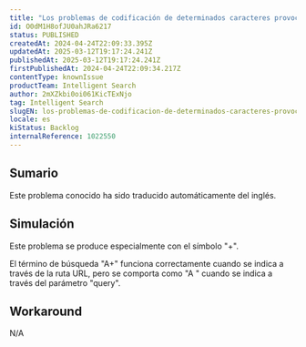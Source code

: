 ```yaml
---
title: "Los problemas de codificación de determinados caracteres provocan una búsqueda inesperada de productos."
id: O0dM1H8ofJU0ahJRa6217
status: PUBLISHED
createdAt: 2024-04-24T22:09:33.395Z
updatedAt: 2025-03-12T19:17:24.241Z
publishedAt: 2025-03-12T19:17:24.241Z
firstPublishedAt: 2024-04-24T22:09:34.217Z
contentType: knownIssue
productTeam: Intelligent Search
author: 2mXZkbi0oi061KicTExNjo
tag: Intelligent Search
slugEN: los-problemas-de-codificacion-de-determinados-caracteres-provocan-una-busqueda-inesperada-de-productos
locale: es
kiStatus: Backlog
internalReference: 1022550
---
```


## Sumario

<div class="alert alert-info">
  <p>Este problema conocido ha sido traducido automáticamente del inglés.</p>
</div>



## Simulación


Este problema se produce especialmente con el símbolo "+".

El término de búsqueda "A+" funciona correctamente cuando se indica a través de la ruta URL, pero se comporta como "A " cuando se indica a través del parámetro "query".



## Workaround


N/A





